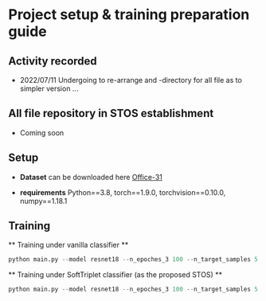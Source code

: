 # Project setup & training preparation guide

## Activity recorded
- 2022/07/11 Undergoing to re-arrange and -directory for all file as to simpler version ...

## All file repository in STOS establishment
- Coming soon

## Setup
* **Dataset** can be downloaded here [Office-31](https://faculty.cc.gatech.edu/~judy/domainadapt/)

* **requirements** Python==3.8, torch==1.9.0, torchvision==0.10.0, numpy==1.18.1

## Training

** Training under vanilla classifier **
```python
python main.py --model resnet18 --n_epoches_3 100 --n_target_samples 5 --batch_size 31 --mini_batch_size_g_h 31 --data_type office31 --source amazon --target webcam --dim 31 --C 31 --K 1 --la 1 --att_type n --tf_inv_loss spectralcoral --robust_order 6 --metatest n --mutation r --mutation_style mixup --alpha_mix 0.2 --src_train adapting --da_type UDA
```

** Training under SoftTriplet classifier (as the proposed STOS) **
```python
python main.py --model resnet18 --n_epoches_3 100 --n_target_samples 5 --batch_size 31 --mini_batch_size_g_h 31 --data_type office31 --source amazon --target webcam --dim 155 --C 31 --K 5 --la 5 --att_type orcat --tf_inv_loss spectralcoral --robust_order 6 --metatest n --mutation r --mutation_style mixup --alpha_mix 0.2 --src_train adapting --da_type UDA
```
